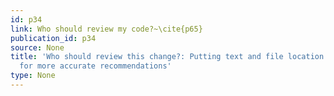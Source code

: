 ```yaml
---
id: p34
link: Who should review my code?~\cite{p65}
publication_id: p34
source: None
title: 'Who should review this change?: Putting text and file location analyses together
  for more accurate recommendations'
type: None
---
```

